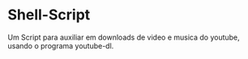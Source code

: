 # Shell-Script
Um Script para auxiliar em downloads de video e musica do youtube, usando o programa youtube-dl.
